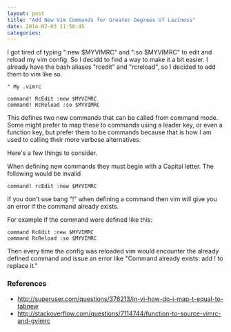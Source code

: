 ```yaml
---
layout: post
title: "Add New Vim Commands for Greater Degrees of Laziness"
date: 2014-02-03 11:58:45
categories:
---
```


I got tired of typing ":new $MYVIMRC" and ":so $MYVIMRC" to edit and reload my
vim config. So I decidd to find a way to make it a bit easier. I already have
the bash aliases "rcedit" and "rcreload", so I decided to add them to vim like
so.

```
" My .vimrc

command! RcEdit :new $MYVIMRC
command! RcReload :so $MYVIMRC
```

This defines two new commands that can be called from command mode. Some might
prefer to map these to commands using a leader key, or even a function key, but
prefer them to be commands because that is how I am used to calling their more
verbose alternatives.

Here's a few things to consider.

When defining new commands they must begin with a Capital letter. The following
would be invalid

```
command! rcEdit :new $MYVIMRC
```

If you don't use bang "!" when defining a command then vim will give you an
error if the command already exists.

For example if the command were defined like this:

```
command RcEdit :new $MYVIMRC
command RcReload :so $MYVIMRC
```

Then every time the config was reloaded vim would encounter the already defined
command and issue an error like "Command already exists: add ! to replace it."

### References

* http://superuser.com/questions/376213/in-vi-how-do-i-map-t-equal-to-tabnew
* http://stackoverflow.com/questions/7114744/function-to-source-vimrc-and-gvimrc
